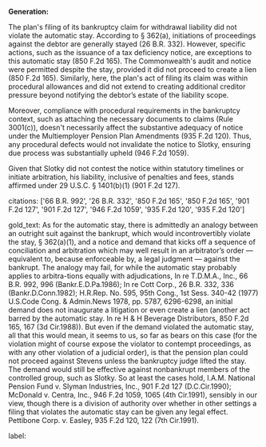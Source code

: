 **Generation:**

The plan's filing of its bankruptcy claim for withdrawal liability did not violate the automatic stay. According to § 362(a), initiations of proceedings against the debtor are generally stayed (26 B.R. 332). However, specific actions, such as the issuance of a tax deficiency notice, are exceptions to this automatic stay (850 F.2d 165). The Commonwealth's audit and notice were permitted despite the stay, provided it did not proceed to create a lien (850 F.2d 165). Similarly, here, the plan's act of filing its claim was within procedural allowances and did not extend to creating additional creditor pressure beyond notifying the debtor’s estate of the liability scope.

Moreover, compliance with procedural requirements in the bankruptcy context, such as attaching the necessary documents to claims (Rule 3001(c)), doesn't necessarily affect the substantive adequacy of notice under the Multiemployer Pension Plan Amendments (935 F.2d 120). Thus, any procedural defects would not invalidate the notice to Slotky, ensuring due process was substantially upheld (946 F.2d 1059).

Given that Slotky did not contest the notice within statutory timelines or initiate arbitration, his liability, inclusive of penalties and fees, stands affirmed under 29 U.S.C. § 1401(b)(1) (901 F.2d 127).

citations: ['66 B.R. 992', '26 B.R. 332', '850 F.2d 165', '850 F.2d 165', '901 F.2d 127', '901 F.2d 127', '946 F.2d 1059', '935 F.2d 120', '935 F.2d 120']

gold_text: As for the automatic stay, there is admittedly an analogy between an outright suit against the bankrupt, which would incontrovertibly violate the stay, § 362(a)(1), and a notice and demand that kicks off a sequence of conciliation and arbitration which may well result in an arbitrator’s order — equivalent to, because enforceable by, a legal judgment — against the bankrupt. The analogy may fail, for while the automatic stay probably applies to arbitra-tions equally with adjudications, In re T.D.M.A., Inc., 66 B.R. 992, 996 (Bankr.E.D.Pa.1986); In re Cott Corp., 26 B.R. 332, 336 (Bankr.D.Conn.1982); H.R.Rep. No. 595, 95th Cong., 1st Sess. 340-42 (1977) U.S.Code Cong. & Admin.News 1978, pp. 5787, 6296-6298, an initial demand does not inaugurate a litigation or even create a lien (another act barred by the automatic stay. In re H & H Beverage Distributors, 850 F.2d 165, 167 (3d Cir.1988)). But even if the demand violated the automatic stay, all that this would mean, it seems to us, so far as bears on this case (for the violation might of course expose the violator to contempt proceedings, as with any other violation of a judicial order), is that the pension plan could not proceed against Stevens unless the bankruptcy judge lifted the stay. The demand would still be effective against nonbankrupt members of the controlled group, such as Slotky. So at least the cases hold, I.A.M. National Pension Fund v. Slyman Industries, Inc., 901 F.2d 127 (D.C.Cir.1990); McDonald v. Centra, Inc., 946 F.2d 1059, 1065 (4th Cir.1991), sensibly in our view, though there is a division of authority over whether in other settings a filing that violates the automatic stay can be given any legal effect. Pettibone Corp. v. Easley, 935 F.2d 120, 122 (7th Cir.1991).

label: 